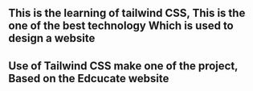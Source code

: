 ## This is the learning of tailwind CSS, This is the one of the best technology Which is used to design a website
## Use of Tailwind CSS make one of the project, Based on the Edcucate website
